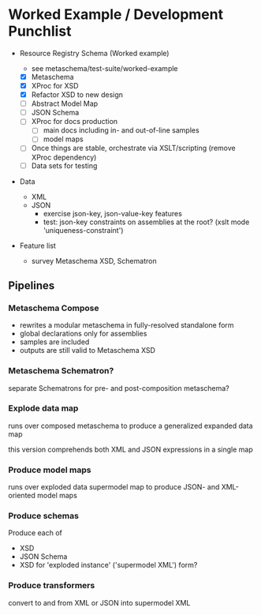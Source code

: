 # Worked Example / Development Punchlist

- Resource Registry Schema (Worked example)
  - see metaschema/test-suite/worked-example
  - [x] Metaschema
  - [x] XProc for XSD
  - [x] Refactor XSD to new design
  - [ ] Abstract Model Map
  - [ ] JSON Schema
  - [ ] XProc for docs production
      - [ ] main docs including in- and out-of-line samples
      - [ ] model maps
  - [ ] Once things are stable, orchestrate via XSLT/scripting (remove XProc dependency) 
  - [ ] Data sets for testing

- Data
    - XML
    - JSON
      - exercise json-key, json-value-key features
      - test: json-key constraints on assemblies at the root? (xslt mode 'uniqueness-constraint')

- Feature list
  - survey Metaschema XSD, Schematron
  
## Pipelines

### Metaschema Compose

- rewrites a modular metaschema in fully-resolved standalone form
- global declarations only for assemblies
- samples are included
- outputs are still valid to Metaschema XSD

### Metaschema Schematron?
  
separate Schematrons for pre- and post-composition metaschema?

### Explode data map

runs over composed metaschema to produce a generalized expanded data map

this version comprehends both XML and JSON expressions in a single map

### Produce model maps

runs over exploded data supermodel map to produce JSON- and XML-oriented model maps

### Produce schemas

Produce each of

- XSD
- JSON Schema
- XSD for 'exploded instance' ('supermodel XML') form?

### Produce transformers

convert to and from XML or JSON into supermodel XML